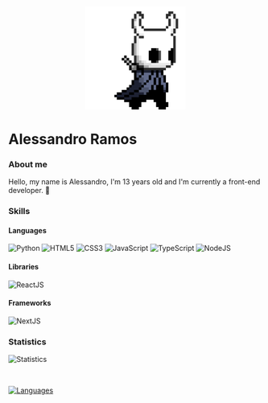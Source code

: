 <p align="center">
  <img src="https://raw.githubusercontent.com/TanZng/TanZng/master/assets/hollor_knight3.gif" width="200"/>
</p>

# Alessandro Ramos

### About me

Hello, my name is Alessandro, I'm 13 years old and I'm currently a front-end developer. 👋

### Skills

#### Languages

<img src="https://img.shields.io/badge/Python-04721A" alt="Python"/> <img src="https://img.shields.io/badge/HTML5-FA580C" alt="HTML5"/> 
<img src="https://img.shields.io/badge/CSS3-173FF2" alt="CSS3"/> <img src="https://img.shields.io/badge/JavaScript-ffc742" alt="JavaScript"/> 
<img src="https://img.shields.io/badge/TypeScript-1C7FEA" alt="TypeScript"/> <img src="https://img.shields.io/badge/NodeJS-83CD29" alt="NodeJS"/> 

#### Libraries

<img src="https://img.shields.io/badge/ReactJS-4CDAFE" alt="ReactJS"/>

#### Frameworks

<img src="https://img.shields.io/badge/NextJS-202020" alt="NextJS"/>

### Statistics

![Statistics](https://github-readme-stats.vercel.app/api?username=alessandrohenriqueramos&show_icons=true&theme=dracula) 
  
<br />
  
[![Languages](https://github-readme-stats.vercel.app/api/top-langs/?username=alessandrohenriqueramos&layout=compact)](https://github.com/anuraghazra/github-readme-stats)
